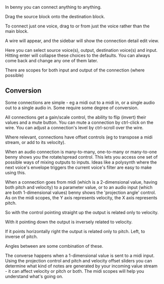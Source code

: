 In benny you can connect anything to anything.

Drag the source block onto the destination block.

To connect just one voice, drag to or from just the voice rather than the main block.

A wire will appear, and the sidebar will show the connection detail edit view.

Here you can select source voice(s), output, destination voice(s) and input. Hitting enter will collapse these choices to the defaults. You can always come back and change any one of them later.

There are scopes for both input and output of the connection (where possible)

## Conversion

Some connections are simple - eg a midi out to a midi in, or a single audio out to a single audio in. Some require some degree of conversion.

All connections get a gain/scale control, the ability to flip (invert) their values and a mute button. You can mute a connection by ctrl-click on the wire. You can adjust a connection's level by ctrl-scroll over the wire.

Where relevant, connections have offset controls (eg to transpose a midi stream, or add to its velocity).

When an audio connection is many-to-many, one-to-many or many-to-one benny shows you the rotate/spread control. This lets you access one set of possible ways of mixing outputs to inputs. Ideas like a polysynth where the next voice's envelope triggers the current voice's filter are easy to make using this.

When a connection goes from midi (which is a 2-dimensional value, having both pitch and velocity) to a parameter value, or to an audio input (which are both 1-dimensional values) benny shows the 'projection angle' control. As on the midi scopes, the Y axis represents velocity, the X axis represents pitch. 

So with the control pointing straight up the output is related only to velocity. 

With it pointing down the output is inversely related to velocity.

If it points horizontally right the output is related only to pitch. Left, to inverse of pitch.

Angles between are some combination of these.

The converse happens when a 1-dimensional value is sent to a midi input. Using the projection control and pitch and velocity offset sliders you can determine what kind of notes are generated by your incoming value stream - it can affect velocity or pitch or both. The midi scopes will help you understand what's going on.
